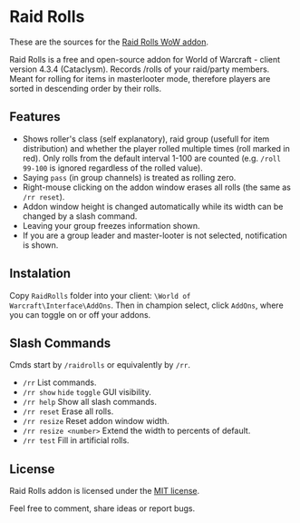 # Raid Rolls

These are the sources for the [Raid Rolls WoW addon](https://www.curseforge.com/wow/addons/raid-rolls/).

Raid Rolls is a free and open-source addon for World of Warcraft - client version 4.3.4 (Cataclysm). Records /rolls of your raid/party members. Meant for rolling for items in masterlooter mode, therefore players are sorted in descending order by their rolls.

## Features

* Shows roller's class (self explanatory), raid group (usefull for item distribution) and whether the player rolled multiple times (roll marked in red). Only rolls from the default interval 1-100 are counted (e.g. `/roll 99-100` is ignored regardless of the rolled value).
* Saying `pass` (in group channels) is treated as rolling zero.
* Right-mouse clicking on the addon window erases all rolls (the same as `/rr reset`).
* Addon window height is changed automatically while its width can be changed by a slash command.
* Leaving your group freezes information shown.
* If you are a group leader and master-looter is not selected, notification is shown.

## Instalation

Copy `RaidRolls` folder into your client: `\World of Warcraft\Interface\AddOns`. Then in champion select, click `AddOns`, where you can toggle on or off your addons.

## Slash Commands

Cmds start by `/raidrolls` or equivalently by `/rr`.
* `/rr` List commands.
* `/rr show` `hide` `toggle` GUI visibility.
* `/rr help` Show all slash commands.
* `/rr reset` Erase all rolls.
* `/rr resize` Reset addon window width.
* `/rr resize <number>` Extend the width to <number> percents of default.
* `/rr test` Fill in artificial rolls.

## License

Raid Rolls addon is licensed under the [MIT license](LICENSE).

Feel free to comment, share ideas or report bugs.
